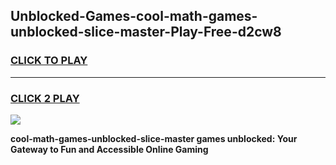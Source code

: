 
## Unblocked-Games-cool-math-games-unblocked-slice-master-Play-Free-d2cw8
<h3>
<a href="https://premium76.site?title=cool-math-games-unblocked-slice-master&ref=23A">CLICK TO PLAY</a></h3>
<hr>

<h3>
<a href="https://premium76.site?title=cool-math-games-unblocked-slice-master&ref=23A">CLICK 2 PLAY</a>
  
</h3>

<a href="https://premium76.site?title=cool-math-games-unblocked-slice-master&ref=23A"><img src="https://clearcache.store/games.png"></a>


**cool-math-games-unblocked-slice-master games unblocked: Your Gateway to Fun and Accessible Online Gaming**
